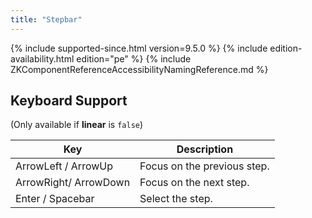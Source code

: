 ```yaml
---
title: "Stepbar"
---
```


 {% include
supported-since.html version=9.5.0 %} <!--REQUIRED ZK EDITION: PE -->
{% include edition-availability.html edition="pe" %} {% include
ZKComponentReferenceAccessibilityNamingReference.md %}

## Keyboard Support

(Only available if <b>linear</b> is `false`)

| Key | Description |
|---|---|
| ArrowLeft / ArrowUp | Focus on the previous step. |
| ArrowRight/ ArrowDown | Focus on the next step. |
| Enter / Spacebar | Select the step. |
